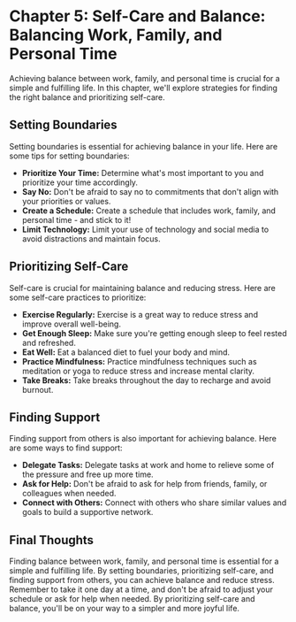 Chapter 5: Self-Care and Balance: Balancing Work, Family, and Personal Time
===========================================================================

Achieving balance between work, family, and personal time is crucial for a simple and fulfilling life. In this chapter, we'll explore strategies for finding the right balance and prioritizing self-care.

Setting Boundaries
------------------

Setting boundaries is essential for achieving balance in your life. Here are some tips for setting boundaries:

* **Prioritize Your Time:** Determine what's most important to you and prioritize your time accordingly.
* **Say No:** Don't be afraid to say no to commitments that don't align with your priorities or values.
* **Create a Schedule:** Create a schedule that includes work, family, and personal time - and stick to it!
* **Limit Technology:** Limit your use of technology and social media to avoid distractions and maintain focus.

Prioritizing Self-Care
----------------------

Self-care is crucial for maintaining balance and reducing stress. Here are some self-care practices to prioritize:

* **Exercise Regularly:** Exercise is a great way to reduce stress and improve overall well-being.
* **Get Enough Sleep:** Make sure you're getting enough sleep to feel rested and refreshed.
* **Eat Well:** Eat a balanced diet to fuel your body and mind.
* **Practice Mindfulness:** Practice mindfulness techniques such as meditation or yoga to reduce stress and increase mental clarity.
* **Take Breaks:** Take breaks throughout the day to recharge and avoid burnout.

Finding Support
---------------

Finding support from others is also important for achieving balance. Here are some ways to find support:

* **Delegate Tasks:** Delegate tasks at work and home to relieve some of the pressure and free up more time.
* **Ask for Help:** Don't be afraid to ask for help from friends, family, or colleagues when needed.
* **Connect with Others:** Connect with others who share similar values and goals to build a supportive network.

Final Thoughts
--------------

Finding balance between work, family, and personal time is essential for a simple and fulfilling life. By setting boundaries, prioritizing self-care, and finding support from others, you can achieve balance and reduce stress. Remember to take it one day at a time, and don't be afraid to adjust your schedule or ask for help when needed. By prioritizing self-care and balance, you'll be on your way to a simpler and more joyful life.
